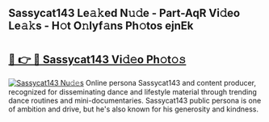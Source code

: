 ## Sassycat143 Le𝚊𝚔ed N𝚞𝚍e - Part-AqR Vi𝚍eo Le𝚊𝚔s - H𝚘t O𝚗lyf𝚊ns Ph𝚘tos ejnEk

# <h2><a href="http://hf0k0am.feru.top/?c=Sassycat143">🔗 👉 🔴 Sassycat143 Vi𝚍𝚎o Ph𝚘t𝚘𝚜</a></h2>

[![Sassycat143 Nu𝚍𝚎s](https://i.imgur.com/0TWrTi3.gif)](http://hf0k0am.feru.top/?c=Sassycat143)
Online persona Sassycat143 and content producer, recognized for disseminating dance and lifestyle material through trending dance routines and mini-documentaries. Sassycat143 public persona is one of ambition and drive, but he's also known for his generosity and kindness. 
